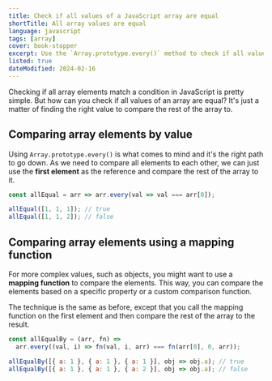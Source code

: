 ```yaml
---
title: Check if all values of a JavaScript array are equal
shortTitle: All array values are equal
language: javascript
tags: [array]
cover: book-stopper
excerpt: Use the `Array.prototype.every()` method to check if all values of an array are equal in JavaScript.
listed: true
dateModified: 2024-02-16
---
```


Checking if all array elements match a condition in JavaScript is pretty simple. But how can you check if all values of an array are equal? It's just a matter of finding the right value to compare the rest of the array to.

## Comparing array elements by value

Using `Array.prototype.every()` is what comes to mind and it's the right path to go down. As we need to compare all elements to each other, we can just use the **first element** as the reference and compare the rest of the array to it.

```js
const allEqual = arr => arr.every(val => val === arr[0]);

allEqual([1, 1, 1]); // true
allEqual([1, 1, 2]); // false
```

## Comparing array elements using a mapping function

For more complex values, such as objects, you might want to use a **mapping function** to compare the elements. This way, you can compare the elements based on a specific property or a custom comparison function.

The technique is the same as before, except that you call the mapping function on the first element and then compare the rest of the array to the result.

```js
const allEqualBy = (arr, fn) =>
  arr.every((val, i) => fn(val, i, arr) === fn(arr[0], 0, arr));

allEqualBy([{ a: 1 }, { a: 1 }, { a: 1 }], obj => obj.a); // true
allEqualBy([{ a: 1 }, { a: 1 }, { a: 2 }], obj => obj.a); // false
```

